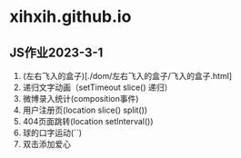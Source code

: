 # xihxih.github.io
## JS作业2023-3-1
1. (左右飞入的盒子)[./dom/左右飞入的盒子/飞入的盒子.html]
2. 递归文字动画（setTimeout slice() 递归）
3. 微博录入统计(composition事件)
4. 用户注册页(location slice() split())
5. 404页面跳转(location setInterval())
6. 球的口字运动(``)
7. 双击添加爱心
